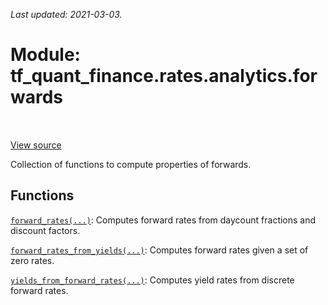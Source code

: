 <!--
This file is generated by a tool. Do not edit directly.
For open-source contributions the docs will be updated automatically.
-->

*Last updated: 2021-03-03.*

<div itemscope itemtype="http://developers.google.com/ReferenceObject">
<meta itemprop="name" content="tf_quant_finance.rates.analytics.forwards" />
<meta itemprop="path" content="Stable" />
</div>

# Module: tf_quant_finance.rates.analytics.forwards

<!-- Insert buttons and diff -->

<table class="tfo-notebook-buttons tfo-api" align="left">
</table>

<a target="_blank" href="https://github.com/google/tf-quant-finance/blob/master/tf_quant_finance/rates/analytics/forwards.py">View source</a>



Collection of functions to compute properties of forwards.



## Functions

[`forward_rates(...)`](../../../tf_quant_finance/rates/analytics/forwards/forward_rates.md): Computes forward rates from daycount fractions and discount factors.

[`forward_rates_from_yields(...)`](../../../tf_quant_finance/rates/analytics/forwards/forward_rates_from_yields.md): Computes forward rates given a set of zero rates.

[`yields_from_forward_rates(...)`](../../../tf_quant_finance/rates/analytics/forwards/yields_from_forward_rates.md): Computes yield rates from discrete forward rates.

